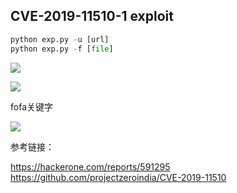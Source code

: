 ## CVE-2019-11510-1 exploit ##
```python
python exp.py -u [url]
python exp.py -f [file]
```

![](https://s2.ax1x.com/2019/08/28/mTbJfK.png)

![](https://s2.ax1x.com/2019/08/28/mTb26g.md.png)

fofa关键字

![](https://s2.ax1x.com/2019/08/28/mTb47n.png)

参考链接：

https://hackerone.com/reports/591295
https://github.com/projectzeroindia/CVE-2019-11510
